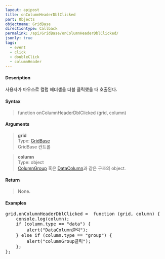 ```yaml
---
layout: apipost
title: onColumnHeaderDblClicked
part: Objects
objectname: GridBase
directiontype: Callback
permalink: /api/GridBase/onColumnHeaderDblClicked/
jsonly: true
tags:
  - event
  - click
  - doubleClick
  - columnHeader
---
```



#### Description

 사용자가 마우스로 컬럼 헤더셀을 더블 클릭했을 때 호출된다.  

#### Syntax

> function onColumnHeaderDblClicked (grid, column)  

#### Arguments

> **grid**  
> Type: [GridBase](/api/GridBase/)  
> GridBase 컨트롤  

> **column**  
> Type: object  
> [ColumnGroup](/api/types/ColumnGroup/) 혹은 [DataColumn](/api/types/DataColumn/)과 같은 구조의 object.  

#### Return

> None.  

#### Examples 

<pre class="prettyprint">
grid.onColumnHeaderDblClicked =  function (grid, column) {
    console.log(column);  
    if (column.type == "data") {
        alert("DataColumn클릭");
    } else if (column.type == "group") {
        alert("columnGroup클릭");
    };
};
</pre>

